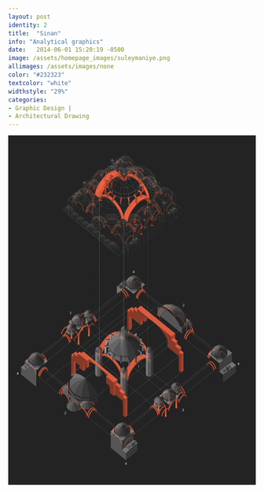 ```yaml
---
layout: post
identity: 2
title:  "Sinan"
info: "Analytical graphics"
date:   2014-06-01 15:20:19 -0500
image: /assets/homepage_images/suleymaniye.png
allimages: /assets/images/none
color: "#232323"
textcolor: "white"
widthstyle: "29%"
categories:
- Graphic Design |
- Architectural Drawing
---
```



  


<img class="post-images" src="/assets/images/suleymaniye/sinan.jpg">